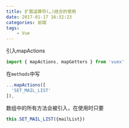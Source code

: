 ```yaml
---
title: 扩展运算符(…)结合的使用
date: 2017-01-17 16:32:23
categories: 前端
tags:
    - Vue
---
```

引入mapActions
```javascript
import { mapActions, mapGetters } from 'vuex'
```
在`methods`中写
```javascript
...mapActions([
  'SET_MAIL_LIST'
]),
```
数组中的所有方法会被引入，在使用时只要
```javascript
this.SET_MAIL_LIST({mailList})
```
